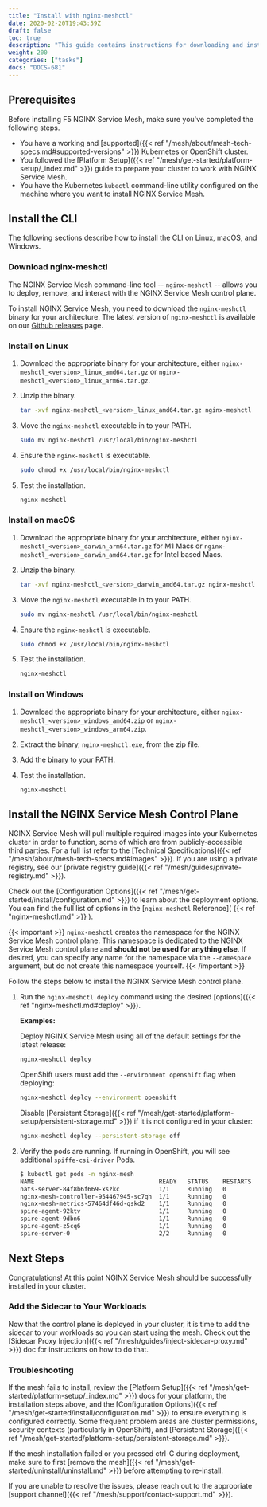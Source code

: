 ```yaml
---
title: "Install with nginx-meshctl"
date: 2020-02-20T19:43:59Z
draft: false
toc: true
description: "This guide contains instructions for downloading and installing NGINX Service Mesh using the `nginx-meshctl` command line tool."
weight: 200
categories: ["tasks"]
docs: "DOCS-681"
---
```


## Prerequisites

Before installing F5 NGINX Service Mesh, make sure you've completed the following steps.

- You have a working and [supported]({{< ref "/mesh/about/mesh-tech-specs.md#supported-versions" >}}) Kubernetes or OpenShift cluster.
- You followed the [Platform Setup]({{< ref "/mesh/get-started/platform-setup/_index.md" >}}) guide to prepare your cluster to work with NGINX Service Mesh.
- You have the Kubernetes `kubectl` command-line utility configured on the machine where you want to install NGINX Service Mesh.

## Install the CLI

The following sections describe how to install the CLI on Linux, macOS, and Windows.

### Download nginx-meshctl

The NGINX Service Mesh command-line tool -- `nginx-meshctl` -- allows you to deploy, remove, and interact with the NGINX Service Mesh control plane.

To install NGINX Service Mesh, you need to download the `nginx-meshctl` binary for your architecture. The latest version of `nginx-meshctl` is available on our [Github releases](https://github.com/nginxinc/nginx-service-mesh/releases/latest) page.

### Install on Linux

1. Download the appropriate binary for your architecture, either `nginx-meshctl_<version>_linux_amd64.tar.gz` or `nginx-meshctl_<version>_linux_arm64.tar.gz`.

1. Unzip the binary.

    ```bash
    tar -xvf nginx-meshctl_<version>_linux_amd64.tar.gz nginx-meshctl
    ```

1. Move the `nginx-meshctl` executable in to your PATH.

    ```bash
    sudo mv nginx-meshctl /usr/local/bin/nginx-meshctl
    ```

1. Ensure the `nginx-meshctl` is executable.

    ```bash
    sudo chmod +x /usr/local/bin/nginx-meshctl
    ```

1. Test the installation.

    ```bash
    nginx-meshctl
    ```

### Install on macOS

1. Download the appropriate binary for your architecture, either `nginx-meshctl_<version>_darwin_arm64.tar.gz` for M1 Macs or `nginx-meshctl_<version>_darwin_amd64.tar.gz` for Intel based Macs.

1. Unzip the binary.

    ```bash
    tar -xvf nginx-meshctl_<version>_darwin_amd64.tar.gz nginx-meshctl
    ```

1. Move the `nginx-meshctl` executable in to your PATH.

    ```bash
    sudo mv nginx-meshctl /usr/local/bin/nginx-meshctl
    ```

1. Ensure the `nginx-meshctl` is executable.

    ```bash
    sudo chmod +x /usr/local/bin/nginx-meshctl
    ```

1. Test the installation.

    ```bash
    nginx-meshctl
    ```

### Install on Windows

1. Download the appropriate binary for your architecture, either `nginx-meshctl_<version>_windows_amd64.zip` or `nginx-meshctl_<version>_windows_arm64.zip`.
1. Extract the binary, `nginx-meshctl.exe`, from the zip file.
1. Add the binary to your PATH.
1. Test the installation.

    ```bash
    nginx-meshctl
    ```

## Install the NGINX Service Mesh Control Plane

NGINX Service Mesh will pull multiple required images into your Kubernetes cluster in order to function, some of which are from publicly-accessible third parties. For a full list refer to the [Technical Specifications]({{< ref "/mesh/about/mesh-tech-specs.md#images" >}}). If you are using a private registry, see our [private registry guide]({{< ref "/mesh/guides/private-registry.md" >}}).

Check out the [Configuration Options]({{< ref "/mesh/get-started/install/configuration.md" >}}) to learn about the deployment options.
You can find the full list of options in the [`nginx-meshctl` Reference]( {{< ref "nginx-meshctl.md" >}} ).

{{< important >}}
`nginx-meshctl` creates the namespace for the NGINX Service Mesh control plane.
This namespace is dedicated to the NGINX Service Mesh control plane and **should not be used for anything else**.
If desired, you can specify any name for the namespace via the `--namespace` argument, but do not create this namespace yourself.
{{< /important >}}

Follow the steps below to install the NGINX Service Mesh control plane.

1. Run the `nginx-meshctl deploy` command using the desired [options]({{< ref "nginx-meshctl.md#deploy" >}}).

   **Examples:**

   Deploy NGINX Service Mesh using all of the default settings for the latest release:

    ```bash
    nginx-meshctl deploy
    ```

    OpenShift users must add the `--environment openshift` flag when deploying:

    ```bash
    nginx-meshctl deploy --environment openshift
    ```

    Disable [Persistent Storage]({{< ref "/mesh/get-started/platform-setup/persistent-storage.md" >}}) if it is not configured in your cluster:

    ```bash
    nginx-meshctl deploy --persistent-storage off
    ```

1. Verify the pods are running. If running in OpenShift, you will see additional `spiffe-csi-driver` Pods.

    ```bash
    $ kubectl get pods -n nginx-mesh
    NAME                                   READY   STATUS    RESTARTS   AGE
    nats-server-84f8b6f669-xszkc           1/1     Running   0          14m
    nginx-mesh-controller-954467945-sc7qh  1/1     Running   0          14m
    nginx-mesh-metrics-57464df46d-qskd2    1/1     Running   0          14m
    spire-agent-92ktv                      1/1     Running   0          15m
    spire-agent-9dbn6                      1/1     Running   0          15m
    spire-agent-z5cq6                      1/1     Running   0          15m
    spire-server-0                         2/2     Running   0          15m
    ```

## Next Steps

Congratulations! At this point NGINX Service Mesh should be successfully installed in your cluster.

### Add the Sidecar to Your Workloads

Now that the control plane is deployed in your cluster, it is time to add the sidecar to your workloads so you can start using the mesh.
Check out the [Sidecar Proxy Injection]({{< ref "/mesh/guides/inject-sidecar-proxy.md" >}}) doc for instructions on how to do that.

### Troubleshooting

If the mesh fails to install, review the [Platform Setup]({{< ref "/mesh/get-started/platform-setup/_index.md" >}}) docs for your platform, the installation steps above, and the [Configuration Options]({{< ref "/mesh/get-started/install/configuration.md" >}}) to ensure everything is configured correctly.
Some frequent problem areas are cluster permissions, security contexts (particularly in OpenShift), and [Persistent Storage]({{< ref "/mesh/get-started/platform-setup/persistent-storage.md" >}}).

If the mesh installation failed or you pressed ctrl-C during deployment, make sure to first [remove the mesh]({{< ref "/mesh/get-started/uninstall/uninstall.md" >}}) before attempting to re-install.

If you are unable to resolve the issues, please reach out to the appropriate [support channel]({{< ref "/mesh/support/contact-support.md" >}}).

